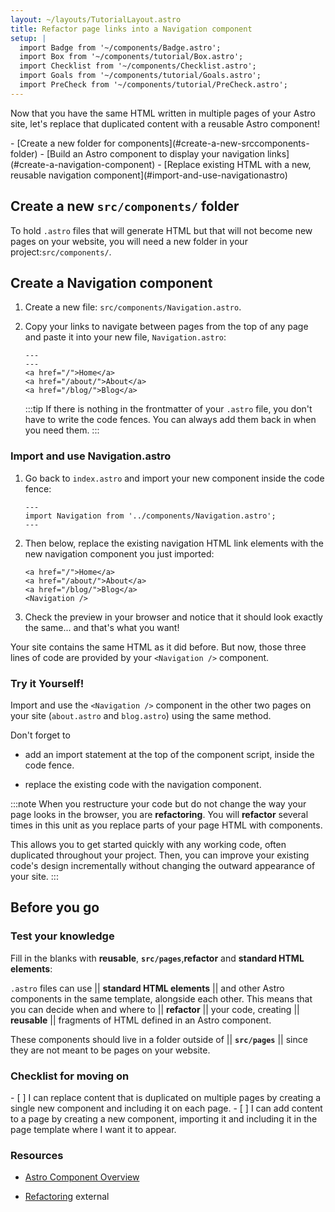 ```yaml
---
layout: ~/layouts/TutorialLayout.astro
title: Refactor page links into a Navigation component
setup: |
  import Badge from '~/components/Badge.astro';
  import Box from '~/components/tutorial/Box.astro';
  import Checklist from '~/components/Checklist.astro';
  import Goals from '~/components/tutorial/Goals.astro';
  import PreCheck from '~/components/tutorial/PreCheck.astro';
---
```


Now that you have the same HTML written in multiple pages of your Astro site, let's replace that duplicated content with a reusable Astro component!

<PreCheck>
  - [Create a new folder for components](#create-a-new-srccomponents-folder)
  - [Build an Astro component to display your navigation links](#create-a-navigation-component)
  - [Replace existing HTML with a new, reusable navigation component](#import-and-use-navigationastro)

</PreCheck>

## Create a new `src/components/` folder

To hold `.astro` files that will generate HTML but that will not become new pages on your website, you will need a new folder in your project:`src/components/`. 


## Create a Navigation component

1. Create a new file: `src/components/Navigation.astro`.

2. Copy your links to navigate between pages from the top of any page and paste it into your new file, `Navigation.astro`:

    ```astro title="src/components/Navigation.astro" "---"
    ---
    ---
    <a href="/">Home</a>
    <a href="/about/">About</a>
    <a href="/blog/">Blog</a>
    ```
    :::tip
    If there is nothing in the frontmatter of your `.astro` file, you don't have to write the code fences. You can always add them back in when you need them.
    :::

### Import and use Navigation.astro

1. Go back to `index.astro` and import your new component inside the code fence:

    ```astro title="src/pages/index.astro"
    ---
    import Navigation from '../components/Navigation.astro';
    ---
    ```

2. Then below, replace the existing navigation HTML link elements with the new navigation component you just imported:

    ```astro title="src/pages/index.astro" del={1-3} ins={4}
    <a href="/">Home</a>
    <a href="/about/">About</a>
    <a href="/blog/">Blog</a>
    <Navigation />
    ```

3. Check the preview in your browser and notice that it should look exactly the same... and that's what you want! 

Your site contains the same HTML as it did before. But now, those three lines of code are provided by your `<Navigation />` component. 

<Box icon="puzzle-piece">

### Try it Yourself!
Import and use the `<Navigation />` component in the other two pages on your site (`about.astro` and `blog.astro`) using the same method.

Don't forget to
- add an import statement at the top of the component script, inside the code fence.

- replace the existing code with the navigation component.

</Box>

:::note
When you restructure your code but do not change the way your page looks in the browser, you are **refactoring**. You will **refactor** several times in this unit as you replace parts of your page HTML with components. 

This allows you to get started quickly with any working code, often duplicated throughout your project. Then, you can improve your existing code's design incrementally without changing the outward appearance of your site.
:::

## Before you go

<Box icon="check-list">

### Test your knowledge

Fill in the blanks with **reusable**, **`src/pages`**,**refactor** and **standard HTML elements**:

`.astro` files can use || **standard HTML elements** || and other Astro components in the same template, alongside each other. This means that you can decide when and where to || **refactor** || your code, creating || **reusable** || fragments of HTML defined in an Astro component. 

These components should live in a folder outside of || **`src/pages`** || since they are not meant to be pages on your website.

</Box>

<Box icon="check-list">

### Checklist for moving on

<Checklist key="navigation">
- [ ] I can replace content that is duplicated on multiple pages by creating a single new component and including it on each page.
- [ ] I can add content to a page by creating a new component, importing it and including it in the page template where I want it to appear.
</Checklist>

</Box>

### Resources 

- [Astro Component Overview](/en/core-concepts/astro-components/#component-structure)

- [Refactoring](https://refactoring.com/) <Badge>external</Badge>